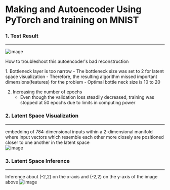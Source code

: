 # Making and Autoencoder Using PyTorch and training on MNIST
### 1. Test Result  
---
![image](https://user-images.githubusercontent.com/90584177/183294244-61d7b820-24de-4cf1-8eff-de5a94fb7c6d.png)

<p class="callout info">How to troubleshoot this autoencoder's bad reconstruction</p>
1. Bottleneck layer is too narrow
   - The bottleneck size was set to 2 for latent space visualization
   - Therefore, the resulting algorithm missed important dimensions(features) for the problem
   - Optimal bottle neck size is 10 to 20

2. Increasing the number of epochs
   - Even though the validation loss steadily decreased, training was stopped at 50 epochs due to limits in computing power


### 2. Latent Space Visualization 
---
embedding of 784-dimensional inputs within a 2-dimensional manifold   
where input vectors which resemble each other more closely are positioned closer to one another in the latent space  
![image](https://user-images.githubusercontent.com/90584177/183295267-7ab177fd-6354-4613-bdc2-f4d40e79febe.png)


### 3. Latent Space Inference
---
Inference about (-2,2) on the x-axis and (-2,2) on the y-axis of the image above
![image](https://user-images.githubusercontent.com/90584177/183295550-5f7c6869-70e5-49aa-921d-2fcdfa500826.png)